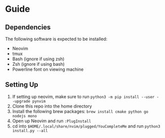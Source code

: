 # Guide
## Dependencies
The following software is expected to be installed:

 - Neovim
 - tmux
 - Bash (ignore if using zsh)
 - Zsh (ignore if using bash)
 - Powerline font on viewing machine

## Setting Up
  1. If setting up neovim, make sure to run `python3 -m pip install --user --upgrade pynvim`
  3. Clone this repo into the home directory
  4. Install the following brew packages: `brew install cmake python go nodejs mono`
  5. Open up Neovim and run `:PlugInstall`
  6. cd into `$HOME/.local/share/nvim/plugged/YouCompleteMe` and run `python3 install.py --all`
